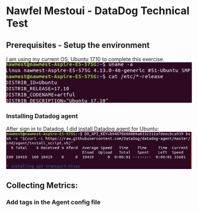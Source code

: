
# Nawfel Mestoui - DataDog Technical Test

## Prerequisites - Setup the environment
I am using my current OS, Ubuntu 17.10 to complete this exercise.
<img src="screens/os-version.png"></img>
### Installing Datadog agent
After sign in to Datadog, I did <a href="https://app.datadoghq.com/account/settings#agent/ubuntu">install Datadog agent</a> for Ubuntu:
<img src="screens/install-agent.png"></img>

## [](https://github.com/DataDog/hiring-engineers/tree/solutions-engineer#collecting-metrics)Collecting Metrics:

### Add tags in the Agent config file
